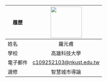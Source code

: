 |      履歷        |<img src="https://avatars.githubusercontent.com/u/22648375?v=4" width=100 height=100/>|
| ---------------- |:-----------------------------:|
| 姓名             | 羅元甫                  |
| 學校             | 高雄科技大學                  |
| 電子郵件         | c109252103@nkust.edu.tw          |
| 選修             | 智慧城市導論                  |
